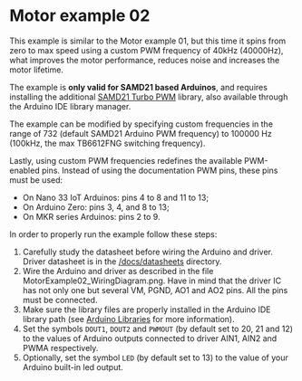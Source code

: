 # Motor example 02
This example is similar to the Motor example 01, but this time it spins from zero to max speed using a custom PWM frequency of 40kHz (40000Hz), what improves the motor performance, reduces noise and increases the motor lifetime.

The example is **only valid for SAMD21 based Arduinos**, and requires installing the additional [SAMD21 Turbo PWM](https://github.com/ocrdu/Arduino_SAMD21_turbo_PWM) library, also available through the Arduino IDE library manager.

The example can be modified by specifying custom frequencies in the range of 732 (default SAMD21 Arduino PWM frequency) to 100000 Hz (100kHz, the max TB6612FNG switching frequency).

Lastly, using custom PWM frequencies redefines the available PWM-enabled pins. Instead of using the documentation PWM pins, these pins must be used:
- On Nano 33 IoT Arduinos: pins 4 to 8 and 11 to 13;
- On Arduino Zero: pins 3, 4, and 8 to 13;
- On MKR series Arduinos: pins 2 to 9. 

In order to properly run the example follow these steps:
1. Carefully study the datasheet before wiring the Arduino and driver. Driver datasheet is in the [/docs/datasheets](https://github.com/VGavara/ArduinoTB6612FNG/tree/main/docs/datasheets) directory.
2. Wire the Arduino and driver as described in the file MotorExample02_WiringDiagram.png. Have in mind that the driver IC has not only one but several VM, PGND, AO1 and AO2 pins. All the pins must be connected. 
3. Make sure the library files are properly installed in the Arduino IDE library path (see [Arduino Libraries](https://www.arduino.cc/en/Hacking/Libraries) for more information).
4. Set the symbols `DOUT1`, `DOUT2` and `PWMOUT` (by default set to 20, 21 and 12) to the values of Arduino outputs connected to driver AIN1, AIN2 and PWMA respectively.
5. Optionally, set the symbol `LED` (by default set to 13) to the value of your Arduino built-in led output.